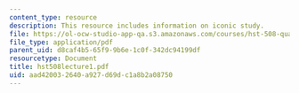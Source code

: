 ```yaml
---
content_type: resource
description: This resource includes information on iconic study.
file: https://ol-ocw-studio-app-qa.s3.amazonaws.com/courses/hst-508-quantitative-genomics-fall-2005/aad420032640a927d69dc1a8b2a08750_hst508lecture1.pdf
file_type: application/pdf
parent_uid: d8caf4b5-65f9-9b6e-1c0f-342dc94199df
resourcetype: Document
title: hst508lecture1.pdf
uid: aad42003-2640-a927-d69d-c1a8b2a08750
---
```

